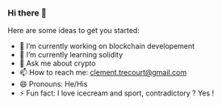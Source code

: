 ### Hi there 👋

Here are some ideas to get you started:

- 🔭 I’m currently working on blockchain developement
- 🌱 I’m currently learning solidity
- 💬 Ask me about crypto
- 📫 How to reach me: clement.trecourt@gmail.com
- 😄 Pronouns: He/His
- ⚡ Fun fact: I love icecream and sport, contradictory ? Yes !
